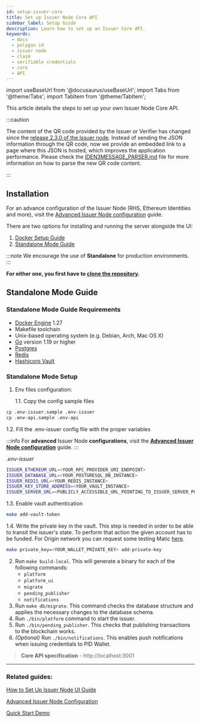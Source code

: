 ```yaml
---
id: setup-issuer-core
title: Set up Issuer Node Core API
sidebar_label: Setup Guide
description: Learn how to set up an Issuer Core API.
keywords:
  - docs
  - polygon id
  - issuer node
  - claim
  - verifiable credentials
  - core
  - API
---
```


import useBaseUrl from '@docusaurus/useBaseUrl';
import Tabs from '@theme/Tabs';
import TabItem from '@theme/TabItem';

This article details the steps to set up your own Issuer Node Core API.

:::caution

The content of the QR code provided by the Issuer or Verifier has changed since the <ins>[release 2.3.0 of the Issuer node](https://github.com/0xPolygonID/issuer-node/releases/tag/v2.3.0)</ins>. Instead of sending the JSON information through the QR code, now we provide an embedded link to a page where this JSON is hosted, which improves the application performance. Please check the <ins>[IDEN3MESSAGE_PARSER.md](https://github.com/0xPolygonID/polygonid-flutter-sdk/blob/main/IDEN3MESSAGE_PARSER.md)</ins> file for more information on how to parse the new QR code content.

:::

## Installation

For an advance configuration of the Issuer Node (RHS, Ethereum Identities and more), visit the [Advanced Issuer Node configuration](issuer-configuration.md#Advanced-Issuer-Node-configuration) guide.

There are two options for installing and running the server alongside the UI:

1. [Docker Setup Guide](https://github.com/0xPolygonID/issuer-node)
2. [Standalone Mode Guide](#standalone-mode-guide)

:::note
We encourage the use of **Standalone** for production environments.
:::

**For either one, you first have to [clone the repository](https://github.com/0xPolygonID/issuer-node).**

## Standalone Mode Guide

### Standalone Mode Guide Requirements

- [Docker Engine](https://docs.docker.com/engine/) 1.27
- Makefile toolchain
- Unix-based operating system (e.g. Debian, Arch, Mac OS X)
- [Go](https://go.dev/) version 1.19 or higher
- [Postgres](https://www.postgresql.org/)
- [Redis](https://redis.io/)
- [Hashicorp Vault](https://github.com/hashicorp/vault)

### Standalone Mode Setup

1. Env files configuration:

   1.1. Copy the config sample files

```bash
cp .env-issuer.sample .env-issuer
cp .env-api.sample .env-api
```

1.2. Fill the .env-issuer config file with the proper variables

:::info
For **advanced** Issuer Node **configurations**, visit the [**Advanced Issuer Node configuration**](issuer-configuration.md#Advanced-Issuer-Node-configuration) guide.
:::

_.env-issuer_

```bash
ISSUER_ETHEREUM_URL=<YOUR_RPC_PROVIDER_URI_ENDPOINT>
ISSUER_DATABASE_URL=<YOUR_POSTGRESQL_DB_INSTANCE>
ISSUER_REDIS_URL=<YOUR_REDIS_INSTANCE>
ISSUER_KEY_STORE_ADDRESS=<YOUR_VAULT_INSTANCE>
ISSUER_SERVER_URL=<PUBLICLY_ACCESSIBLE_URL_POINTING_TO_ISSUER_SERVER_PORT>
```

1.3. Enable vault authentication

```bash
make add-vault-token
```

1.4. Write the private key in the vault. This step is needed in order to be able to transit the issuer's state. To perform that action the given account has to be funded. For Origin network you can request some testing Matic [here](https://www.alchemy.com/faucets/polygon-Origin).

```bash
make private_key=<YOUR_WALLET_PRIVATE_KEY> add-private-key
```

2. Run `make build-local`. This will generate a binary for each of the following commands:
   - `platform`
   - `platform_ui`
   - `migrate`
   - `pending_publisher`
   - `notifications`
3. Run `make db/migrate`. This command checks the database structure and applies the necessary changes to the database schema.
4. Run `./bin/platform` command to start the issuer.
5. Run `./bin/pending_publisher`. This checks that publishing transactions to the blockchain works.
6. _(Optional)_ Run `./bin/notifications`. This enables push notifications when issuing credentials to PID Wallet.

> **Core API specification** - http://localhost:3001

---

### Related guides:

[How to Set Up Issuer Node UI Guide](setup-issuer-ui.md)

[Advanced Issuer Node Configuration](issuer-configuration.md)

[Quick Start Demo](../quick-start-demo.md)
